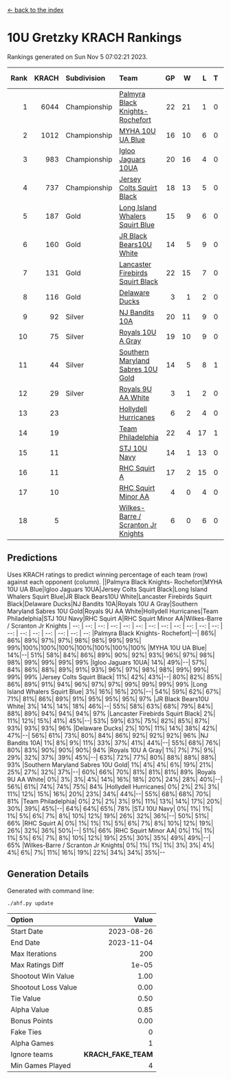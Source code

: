 [<- back to the index](readme.md)
# 10U Gretzky KRACH Rankings
Rankings generated on Sun Nov  5 07:02:21 2023.

Rank|KRACH|Subdivision|Team|GP|W|L|T|OTW|OTL|SoS|Exp Wins|Win Diff
---:|---:|:---|:---|---:|---:|---:|---:|---:|---:|---:|---:|---:
1|6044|Championship|[Palmyra Black Knights- Rochefort](https://gamesheetstats.com/seasons/3659/teams/140260/schedule)|22|21|1|0|0|1|342|21.8|-0.0
2|1012|Championship|[MYHA 10U UA Blue](https://gamesheetstats.com/seasons/3659/teams/140258/schedule)|16|10|6|0|0|0|1708|10.8|-0.0
3|983|Championship|[Igloo Jaguars 10UA](https://gamesheetstats.com/seasons/3659/teams/140253/schedule)|20|16|4|0|0|1|551|16.8|-0.0
4|737|Championship|[Jersey Colts Squirt Black](https://gamesheetstats.com/seasons/3659/teams/140254/schedule)|18|13|5|0|1|0|895|13.8|-0.0
5|187|Gold|[Long Island Whalers Squirt Blue](https://gamesheetstats.com/seasons/3659/teams/140257/schedule)|15|9|6|0|0|0|894|9.9|0.0
6|160|Gold|[JR Black Bears10U White](https://gamesheetstats.com/seasons/3659/teams/140255/schedule)|14|5|9|0|1|1|1558|5.9|0.0
7|131|Gold|[Lancaster Firebirds Squirt Black](https://gamesheetstats.com/seasons/3659/teams/140256/schedule)|22|15|7|0|1|1|393|15.9|0.0
8|116|Gold|[Delaware Ducks](https://gamesheetstats.com/seasons/3659/teams/140376/schedule)|3|1|2|0|0|0|3028|1.9|0.0
9|92|Silver|[NJ Bandits 10A](https://gamesheetstats.com/seasons/3659/teams/140259/schedule)|20|11|9|0|0|1|222|11.9|0.0
10|75|Silver|[Royals 10U A Gray](https://gamesheetstats.com/seasons/3659/teams/140262/schedule)|19|10|9|0|1|1|483|10.9|0.0
11|44|Silver|[Southern Maryland Sabres 10U Gold](https://gamesheetstats.com/seasons/3659/teams/140263/schedule)|14|5|8|1|2|0|179|6.4|0.0
12|29|Silver|[Royals 9U AA White](https://gamesheetstats.com/seasons/3659/teams/140225/schedule)|3|1|2|0|0|0|211|1.9|0.0
13|23||[Hollydell Hurricanes](https://gamesheetstats.com/seasons/3659/teams/140220/schedule)|6|2|4|0|0|0|299|2.9|0.0
14|19||[Team Philadelphia](https://gamesheetstats.com/seasons/3659/teams/140265/schedule)|22|4|17|1|0|1|526|5.4|0.0
15|11||[STJ 10U Navy](https://gamesheetstats.com/seasons/3659/teams/140264/schedule)|14|1|13|0|0|0|1389|1.9|0.0
16|11||[RHC Squirt A](https://gamesheetstats.com/seasons/3659/teams/140261/schedule)|17|2|15|0|1|0|228|2.9|0.0
17|10||[RHC Squirt Minor AA](https://gamesheetstats.com/seasons/3659/teams/140224/schedule)|4|0|4|0|0|0|382|0.9|0.0
18|5||[Wilkes-Barre / Scranton Jr Knights](https://gamesheetstats.com/seasons/3659/teams/140228/schedule)|6|0|6|0|0|0|1779|0.9|0.0

## Predictions
Uses KRACH ratings to predict winning percentage of each team (row) against each opponent (column).
||Palmyra Black Knights- Rochefort|MYHA 10U UA Blue|Igloo Jaguars 10UA|Jersey Colts Squirt Black|Long Island Whalers Squirt Blue|JR Black Bears10U White|Lancaster Firebirds Squirt Black|Delaware Ducks|NJ Bandits 10A|Royals 10U A Gray|Southern Maryland Sabres 10U Gold|Royals 9U AA White|Hollydell Hurricanes|Team Philadelphia|STJ 10U Navy|RHC Squirt A|RHC Squirt Minor AA|Wilkes-Barre / Scranton Jr Knights
| --: | --: | --: | --: | --: | --: | --: | --: | --: | --: | --: | --: | --: | --: | --: | --: | --: | --: | --: 
|Palmyra Black Knights- Rochefort|--| 86%| 86%| 89%| 97%| 97%| 98%| 98%| 99%| 99%| 99%|100%|100%|100%|100%|100%|100%|100%
|MYHA 10U UA Blue| 14%|--| 51%| 58%| 84%| 86%| 89%| 90%| 92%| 93%| 96%| 97%| 98%| 98%| 99%| 99%| 99%| 99%
|Igloo Jaguars 10UA| 14%| 49%|--| 57%| 84%| 86%| 88%| 89%| 91%| 93%| 96%| 97%| 98%| 98%| 99%| 99%| 99%| 99%
|Jersey Colts Squirt Black| 11%| 42%| 43%|--| 80%| 82%| 85%| 86%| 89%| 91%| 94%| 96%| 97%| 97%| 99%| 99%| 99%| 99%
|Long Island Whalers Squirt Blue|  3%| 16%| 16%| 20%|--| 54%| 59%| 62%| 67%| 71%| 81%| 86%| 89%| 91%| 95%| 95%| 95%| 97%
|JR Black Bears10U White|  3%| 14%| 14%| 18%| 46%|--| 55%| 58%| 63%| 68%| 79%| 84%| 88%| 89%| 94%| 94%| 94%| 97%
|Lancaster Firebirds Squirt Black|  2%| 11%| 12%| 15%| 41%| 45%|--| 53%| 59%| 63%| 75%| 82%| 85%| 87%| 93%| 93%| 93%| 96%
|Delaware Ducks|  2%| 10%| 11%| 14%| 38%| 42%| 47%|--| 56%| 61%| 73%| 80%| 84%| 86%| 92%| 92%| 92%| 96%
|NJ Bandits 10A|  1%|  8%|  9%| 11%| 33%| 37%| 41%| 44%|--| 55%| 68%| 76%| 80%| 83%| 90%| 90%| 90%| 94%
|Royals 10U A Gray|  1%|  7%|  7%|  9%| 29%| 32%| 37%| 39%| 45%|--| 63%| 72%| 77%| 80%| 88%| 88%| 88%| 93%
|Southern Maryland Sabres 10U Gold|  1%|  4%|  4%|  6%| 19%| 21%| 25%| 27%| 32%| 37%|--| 60%| 66%| 70%| 81%| 81%| 81%| 89%
|Royals 9U AA White|  0%|  3%|  3%|  4%| 14%| 16%| 18%| 20%| 24%| 28%| 40%|--| 56%| 61%| 74%| 74%| 75%| 84%
|Hollydell Hurricanes|  0%|  2%|  2%|  3%| 11%| 12%| 15%| 16%| 20%| 23%| 34%| 44%|--| 55%| 68%| 68%| 70%| 81%
|Team Philadelphia|  0%|  2%|  2%|  3%|  9%| 11%| 13%| 14%| 17%| 20%| 30%| 39%| 45%|--| 64%| 64%| 65%| 78%
|STJ 10U Navy|  0%|  1%|  1%|  1%|  5%|  6%|  7%|  8%| 10%| 12%| 19%| 26%| 32%| 36%|--| 50%| 51%| 66%
|RHC Squirt A|  0%|  1%|  1%|  1%|  5%|  6%|  7%|  8%| 10%| 12%| 19%| 26%| 32%| 36%| 50%|--| 51%| 66%
|RHC Squirt Minor AA|  0%|  1%|  1%|  1%|  5%|  6%|  7%|  8%| 10%| 12%| 19%| 25%| 30%| 35%| 49%| 49%|--| 65%
|Wilkes-Barre / Scranton Jr Knights|  0%|  1%|  1%|  1%|  3%|  3%|  4%|  4%|  6%|  7%| 11%| 16%| 19%| 22%| 34%| 34%| 35%|--

## Generation Details

Generated with command line:
```
./ahf.py update
```

| Option | Value |
| :----- | ----: |
| Start Date | 2023-08-26 |
| End Date | 2023-11-04 |
| Max Iterations | 200 |
| Max Ratings Diff | 1e-05 |
| Shootout Win Value | 1.00 |
| Shootout Loss Value | 0.00 |
| Tie Value | 0.50 |
| Alpha Value | 0.85 |
| Bonus Points | 0.00 |
| Fake Ties | 0 |
| Alpha Games | 1 |
| Ignore teams | __KRACH_FAKE_TEAM__ |
| Min Games Played | 4 |

